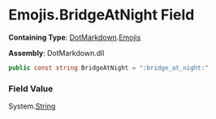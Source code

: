 # Emojis\.BridgeAtNight Field

**Containing Type**: [DotMarkdown](../../README.md)\.[Emojis](../README.md)

**Assembly**: DotMarkdown\.dll

```csharp
public const string BridgeAtNight = ":bridge_at_night:"
```

### Field Value

System\.[String](https://docs.microsoft.com/en-us/dotnet/api/system.string)